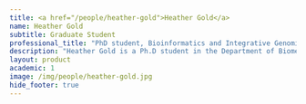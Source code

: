 ```yaml
---
title: <a href="/people/heather-gold">Heather Gold</a>
name: Heather Gold
subtitle: Graduate Student
professional_title: "PhD student, Bioinformatics and Integrative Genomics (BIG) (2017-2020)"  # Joined professional titles
description: "Heather Gold is a Ph.D student in the Department of Biomedical Informatics, working as part of the Brain Somatic Mosaicism Network. Previously, Heather earned her bachelor's degree in computation and neural systems from Caltech (2016), where she conducted research in neurodegenerative disease using high-throughput sequencing technology."
layout: product
academic: 1
image: /img/people/heather-gold.jpg
hide_footer: true
---
```

